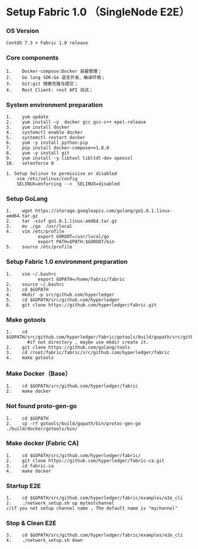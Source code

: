 # Setup  Fabric 1.0  （SingleNode E2E）

### OS Version

```
CentOS 7.3 + Fabric 1.0 release
```

### Core components

```
1.    Docker-compose:Docker 容器管理；   
2.    Go lang SDK:Go 语言开发、编译环境；     
3.    Git:git 镜像克隆与提交；     
4.    Rest Client: rest API 测试；
```

### System environment preparation

```
1.    yum update
2.    yum install –y  docker gcc gcc-c++ epel-release
3.    yum install docker
4.    systemctl enable docker
5.    systemctl restart docker
6.    yum -y install python-pip
7.    pip install docker-compose>=1.8.0
8.    yum -y install git
9.    yum install -y libtool libltdl-dev openssl
10.   setenforce 0
```

```
1. Setup Selinux to permissive or disabled 
    vim /etc/selinux/config
    SELINUX=enforcing -->  SELINUX=disabled
```

### Setup GoLang

```
1.    wget https://storage.googleapis.com/golang/go1.8.1.linux-amd64.tar.gz
2.    tar -xzvf go1.8.1.linux-amd64.tar.gz
3.    mv ./go  /usr/local
4.    vim /etc/profile
            export GOROOT=/usr/local/go
            export PATH=$PATH:$GOROOT/bin
5.    source /etc/profile
```

### Setup Fabric 1.0 environment preparation

```
1.    vim ~/.bashrc
            export GOPATH=/home/fabric/fabric
2.    source ~/.bashrc
3.    cd $GOPATH
4.    mkdir -p src/github.com/hyperledger 
5.    cd $GOPATH/src/github.com/hyperledger
6.    git clone https://github.com/hyperledger/fabric.git
```

### Make gotools

```
1.    cd $GOPATH/src/github.com/hyperledger/fabric/gotools/build/gopath/src/github.com/golang.org/x/
        #if not directory , maybe use mkdir create it. 
2.    git clone https://github.com/golang/tools
3.    cd /root/fabric/fabric/src/github.com/hyperledger/fabric
4.    make gotools
```

### Make Docker（Base）

```
1.    cd $GOPATH/src/github.com/hyperledger/fabric
2.    make docker
```

### Not found proto-gen-go

```
1.    cd $GOPATH
2.    cp -rf gotools/build/gopath/bin/protoc-gen-go ./build/docker/gotools/bin/
```

### Make docker \(Fabric CA\)

```
1.    cd $GOPATH/src/github.com/hyperledger/fabric/
2.    git clone https://github.com/hyperledger/fabric-ca.git
3.    cd fabric-ca
4.    make docker
```

### Startup E2E

```
1.    cd $GOPATH/src/github.com/hyperledger/fabric/examples/e2e_cli 
2.    ./network_setup.sh up mytestchannel
//if you not setup channel name , The default name is "mychannel"
```

### Stop & Clean  E2E

```
3.    cd $GOPATH/src/github.com/hyperledger/fabric/examples/e2e_cli 
4.    ./network_setup.sh down
```



